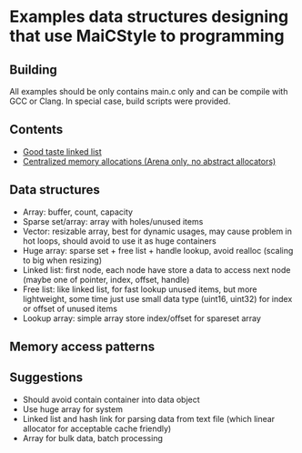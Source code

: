 # Examples data structures designing that use MaiCStyle to programming


## Building
All examples should be only contains main.c only and can be compile with GCC or Clang.
In special case, build scripts were provided.


## Contents
- [Good taste linked list](/linked_list)
- [Centralized memory allocations (Arena only, no abstract allocators)](/memory_allocations)


## Data structures
- Array: buffer, count, capacity
- Sparse set/array: array with holes/unused items
- Vector: resizable array, best for dynamic usages, may cause problem in hot loops, should avoid to use it as huge containers
- Huge array: sparse set + free list + handle lookup, avoid realloc (scaling to big when resizing)
- Linked list: first node, each node have store a data to access next node (maybe one of pointer, index, offset, handle)
- Free list: like linked list, for fast lookup unused items, but more lightweight, some time just use small data type (uint16, uint32) for index or offset of unused items
- Lookup array: simple array store index/offset for spareset array


## Memory access patterns


## Suggestions
- Should avoid contain container into data object
- Use huge array for system
- Linked list and hash link for parsing data from text file (which linear allocator for acceptable cache friendly)
- Array for bulk data, batch processing